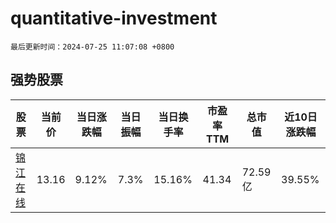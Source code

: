# quantitative-investment

`最后更新时间：2024-07-25 11:07:08 +0800`

## 强势股票

|股票|当前价|当日涨跌幅|当日振幅|当日换手率|市盈率TTM|总市值|近10日涨跌幅|
|----|----|----|----|----|----|----|----|
|[锦江在线](https://xueqiu.com/S/SH600650)|13.16|9.12%|7.3%|15.16%|41.34|72.59亿|39.55%|
